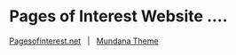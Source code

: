 # Pages of Interest Website ....

[Pagesofinterest.net](https://pagesofinterest.net) &nbsp; | &nbsp;
[Mundana Theme](https://github.com/wowthemesnet/mundana-theme-jekyll)
